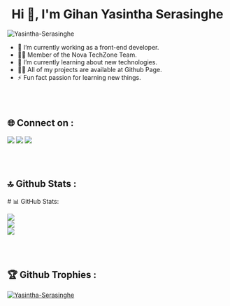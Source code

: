 
<h1 align="center">Hi 👋, I'm Gihan Yasintha Serasinghe</h1>
<p align="left"> <img src="https://komarev.com/ghpvc/?username=Yasintha-Serasinghe&label=Profile%20views&color=0e75b6&style=flat" alt="Yasintha-Serasinghe" /> </p>

- 🔭 I’m currently working as a front-end developer.
- 👨‍💼 Member of the Nova TechZone Team.
- 🌱 I’m currently learning about new technologies.
- 👨‍💻 All of my projects are available at Github Page.
- ⚡ Fun fact passion for learning new things.


<br/><br/>

<h2>🌐 Connect on :</h2>
<div> <a href="https://twitter.com/SrasingheG" target="_blank"><img src="https://img.shields.io/badge/Twitter-1DA1F2?style=for-the-badge&logo=twitter&logoColor=white" target="_blank"></a>
<a href="https://www.linkedin.com/in/gihan-serasinghe-457033264" target="_blank"><img src="https://img.shields.io/badge/LinkedIn-0077B5?style=for-the-badge&logo=linkedin&logoColor=white" target="_blank"></a>
<a href="https://github.com/Yasintha-Serasinghe" target="_blank"><img src="https://img.shields.io/badge/GitHub-100000?style=for-the-badge&logo=github&logoColor=white" target="_blank"></a>

<br/><br/>

<h2>🔝 Github Stats :</h2>
# 📊 GitHub Stats:

![](https://github-readme-stats.vercel.app/api?username=Yasintha-Serasinghe&theme=default&hide_border=false&include_all_commits=true&count_private=true)<br/>
![](https://github-readme-streak-stats.herokuapp.com/?user=Yasintha-Serasinghe&theme=default&hide_border=false)<br/>
![](https://github-readme-stats.vercel.app/api/top-langs/?username=Yasintha-Serasinghe&theme=default&hide_border=false&include_all_commits=true&count_private=true&layout=compact)



<br/><br/>


<h2>🏆 Github Trophies :</h2>
<p align="left"> <a href="https://github.com/ryo-ma/github-profile-trophy"><img src="https://github-profile-trophy.vercel.app/?username=Yasintha-Serasinghe&theme=default" alt="Yasintha-Serasinghe" /></a> </p>
